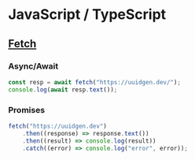 # JavaScript / TypeScript

## [Fetch](https://developer.mozilla.org/en-US/docs/Web/API/Fetch_API)

### Async/Await

```typescript
const resp = await fetch("https://uuidgen.dev/");
console.log(await resp.text());
```

### Promises

```typescript
fetch("https://uuidgen.dev")
    .then((response) => response.text())
    .then((result) => console.log(result))
    .catch((error) => console.log("error", error));
```